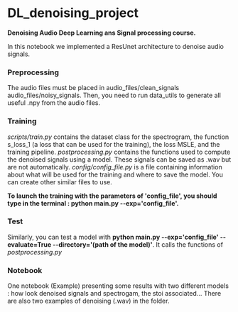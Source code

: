 # DL_denoising_project

**Denoising Audio Deep Learning ans Signal processing course.**

In this notebook we implemented a ResUnet architecture to denoise audio signals.

### Preprocessing

The audio files must be placed in audio_files/clean_signals audio_files/noisy_signals.
Then, you need to run data_utils to generate all useful .npy from the audio files.

### Training

*scripts/train.py* contains the dataset class for the spectrogram, the function s_loss_1 (a loss that can be used for the training), the loss MSLE, and the training pipeline.
*postprocessing.py* contains the functions used to compute the denoised signals using a model. These signals can be saved as .wav but are not automatically.
*config/config_file.py* is a file containing information about what will be used for the training and where to save the model. You can create other similar files to use.

**To launch the training with the parameters of 'config_file', you should type in the terminal : python main.py --exp='config_file'.**

### Test

Similarly, you can test a model with **python main.py --exp='config_file' --evaluate=True --directory='(path of the model)'**.
It calls the functions of *postprocessing.py*

### Notebook

One notebook (Example) presenting some results with two different models : how look denoised signals and spectrogam, the stoi associated... There are also two examples of denoising (.wav) in the folder.



